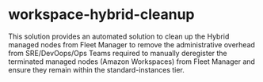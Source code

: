 # workspace-hybrid-cleanup
This solution provides an automated solution to clean up the Hybrid managed nodes from Fleet Manager to remove the administrative overhead from SRE/DevOops/Ops Teams required to manually deregister the terminated managed nodes (Amazon Workspaces) from Fleet Manager and ensure they remain within the standard-instances tier.

